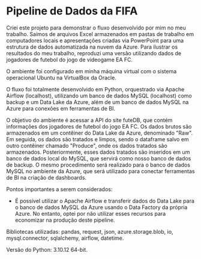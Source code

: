 # Pipeline de Dados da FIFA

Criei este projeto para demonstrar 
o fluxo desenvolvido por mim no meu 
trabalho. Saímos de arquivos 
Excel armazenados em pastas de trabalho 
em computadores locais e apresentações 
criadas via PowerPoint para uma 
estrutura de dados automatizada na 
nuvem da Azure. Para ilustrar os 
resultados do meu trabalho, 
reproduzi uma versão utilizando 
dados de jogadores de futebol do 
jogo de videogame EA FC.

O ambiente foi configurado em minha 
máquina virtual com o sistema 
operacional Ubuntu na VirtualBox da Oracle.

O fluxo foi totalmente desenvolvido 
em Python, orquestrado via 
Apache Airflow (localhost), utilizando 
um banco de dados MySQL (localhost) 
como backup e um Data Lake da Azure, 
além de um banco de dados MySQL na Azure 
para conexões em ferramentas de BI.

O objetivo do ambiente é acessar a API 
do site futeDB, que contém informações 
dos jogadores de futebol do jogo EA FC. 
Os dados brutos são armazenados em um 
contêiner do Data Lake da Azure, 
denominado "Raw". Em seguida, os dados 
são tratados e limpos, sendo o dataframe 
salvo em outro contêiner chamado "Produce", 
onde os dados tratados são armazenados. 
Posteriormente, esses dados tratados são 
inseridos em um banco de dados local do 
MySQL, que servirá como nosso banco de 
dados de backup. O mesmo procedimento 
será realizado para o banco de dados MySQL 
no ambiente da Azure, que será utilizado 
para conectar ferramentas de BI na criação 
de dashboards.

Pontos importantes a serem considerados:
- É possível utilizar o Apache Airflow e 
transferir dados do Data Lake para o 
banco de dados MySQL da Azure usando o 
Data Factory da própria Azure. No entanto, 
optei por não utilizar esses recursos 
para economizar na produção deste pipeline.

Bibliotecas utilizadas: pandas, request, 
json, azure.storage.blob, io, 
mysql.connector, sqlalchemy, airflow, 
datetime.

Versão do Python: 3.10.12 64-bit.